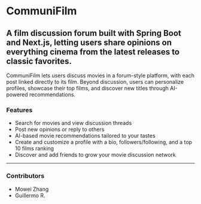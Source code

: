 # CommuniFilm
## A film discussion forum built with Spring Boot and Next.js, letting users share opinions on everything cinema from the latest releases to classic favorites.

CommuniFilm lets users discuss movies in a forum-style platform, with each post linked directly to its film. Beyond discussion, users can personalize profiles, showcase their top films, and discover new titles through AI-powered recommendations.

### Features
* Search for movies and view discussion threads  
* Post new opinions or reply to others  
* AI-based movie recommendations tailored to your tastes  
* Create and customize a profile with a bio, followers/following, and a top 10 films ranking  
* Discover and add friends to grow your movie discussion network  

---

### Contributors
- Mowei Zhang
- Guillermo R.  
